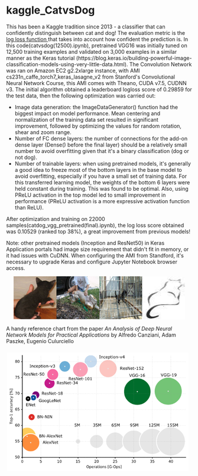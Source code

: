 # kaggle_CatvsDog
<p>This has been a Kaggle tradition since 2013 - a classifier that can confidently distinguish between cat and dog! The evaluation metric is the <a href="https://www.kaggle.com/wiki/LogarithmicLoss">log loss function </a> that takes into account how confident the prediction is. In this code(catvsdog(12500).ipynb), pretrained VGG16 was initially tuned on 12,500 training examples and validated on 3,000 examples in a similar manner as the Keras tutorial (https://blog.keras.io/building-powerful-image-classification-models-using-very-little-data.html). The Convolution Network was ran on Amazon EC2 g2.2xlarge instance, with AMI cs231n_caffe_torch7_keras_lasagne_v2 from Stanford's Convolutional Neural Network Course, this AMI comes with Theano, CUDA v7.5, CUDNN v3. The initial algorithm obtained a leaderboard logloss score of 0.29859 for the test data, then the following optimization was carried out:</p>
<ul>
<li>Image data generation: the ImageDataGenerator() function had the biggest impact on model performance. Mean centering and normalization of the training data set resulted in significant improvement, followed by optimizing the values for random rotation, shear and zoom range. </li>
<li>Number of FC dense layers: the number of connections for the add-on dense layer (Dense() before the final layer) should be a relatively small number to avoid overfitting given that it's a binary classification (dog or not dog).
<li>Number of trainable layers: when using pretrained models, it's generally a good idea to freeze most of the bottom layers in the base model to avoid overfitting, especially if you have a small set of training data. For this transferred learning model, the weights of the bottom 6 layers were held constant during training. This was found to be optimal. Also, using PReLU activation in the top model led to small improvement in performance (PReLU activation is a more expressive activation function than ReLU).
</ul>
<p> After optimization and training on 22000 samples(catdog_vgg_pretrained(final).ipynb), the log loss score obtained was 0.10529 (ranked top 38%), a great improvement from previous models!</p>

<p>Note: other pretrained models (Inception and ResNet50) in Keras Application portals had image size requirement that didn't fit in memory, or it had issues with CuDNN. When configuring the AMI from Standford, it's necessary to upgrade Keras and configure Jupyter Notebook browser access. </p>

<p align='center'><img src= '11777.jpg', width=116, height=116><img src= '11967.jpg', width=116, height=116><img src= '12271.jpg', width=116, height=116><img src= '12324.jpg', width=116, height=116></p>

<p>A handy reference chart from the paper <i>An Analysis of Deep Neural Network Models for Practical Applications</i> by Alfredo Canziani, Adam Paszke, Eugenio Culurciello</p>
<p><img src='DNNs.png'></p>

